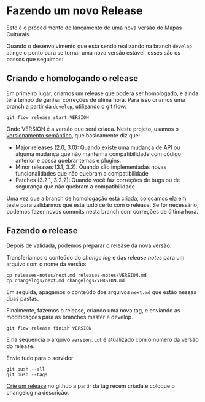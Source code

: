# Fazendo um novo Release

Este é o procedimento de lançamento de uma nova versão do Mapas Culturais.

Quando o desenvolvimento que está sendo realizando na branch `develop` atinge o ponto para se tornar uma nova versão estável, esses são os passos que seguimos:

## Criando e homologando o release

Em primeiro lugar, criamos um release que poderá ser homologado, e ainda terá tempo de ganhar correções de útima hora. Para isso criamos uma branch a partir da `develop`, utilizando o git flow:

```
git flow release start VERSION
```

Onde VERSION é a versão que será criada. Neste projeto, usamos o [versionamento semântico](http://semver.org/), que basicamente diz que:

* Major releases (2.0, 3.0): Quando existe uma mudança de API ou alguma mudança que não mantenha compatibilidade com código anterior e possa quebrar temas e plugins.
* Minor releases (3.1, 3.2): Quando são implementadas novas funcionalidades que não quebram a compatibilidade   
* Patches (3.2.1, 3.2.2): Quando você faz correções de bugs ou de segurança que não quebram a compatibilidade

Uma vez que a branch de homologação está criada, colocamos ela em teste para validarmos que está tudo certo com o release. Se for necessário, podemos fazer novos commits nesta branch com correções de última hora.

## Fazendo o release

Depois de validada, podemos preparar o release da nova versão.

Transferiamos o conteúdo do *change log* e das *release notes* para um arquivo com o nome da versão:

```
cp releases-notes/next.md releases-notes/VERSION.md
cp changelogs/next.md changelogs/VERSION.md
``` 

Em seguida, apagamos o conteúdo dos arquivos `next.md` que estão nessas duas pastas.

Finalmente, fazemos o release, criando uma nova tag, e enviando as modificações para as branches master e develop.

```
git flow release finish VERSION
```

E na sequencia o arquivo `version.txt` é atualizado com o número da versão do release.

Envie tudo para o servidor

```
git push --all
git push --tags
```

[Crie um release](https://github.com/hacklabr/mapasculturais/releases/new) no github a partir da tag recem criada e coloque o changelog na descrição.
